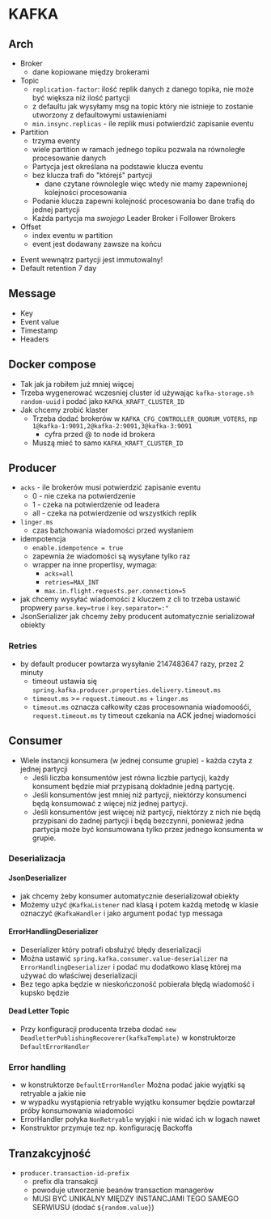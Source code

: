 # KAFKA


## Arch
- Broker
    - dane kopiowane między brokerami
- Topic
    - `replication-factor`: ilość replik danych z danego topika, nie może być większa niż ilość partycji
    - z defaultu jak wysyłamy msg na topic który nie istnieje to zostanie utworzony z defaultowymi ustawieniami
    - `min.insync.replicas` - ile replik musi potwierdzić zapisanie eventu
- Partition
    - trzyma eventy
    - wiele partition w ramach jednego topiku pozwala na równoległe procesowanie danych
    - Partycja jest określana na podstawie klucza eventu
    - bez klucza trafi do "którejś" partycji
        - dane czytane równolegle więc wtedy nie mamy zapewnionej kolejności procesowania
    - Podanie klucza zapewni kolejność procesowania bo dane trafią do jednej partycji
    - Każda partycja ma *swojego* Leader Broker i Follower Brokers
- Offset
    - index eventu w partition
    - event jest dodawany zawsze na końcu

* Event wewnątrz partycji jest immutowalny!
* Default retention 7 day

## Message
- Key
- Event value
- Timestamp
- Headers

## Docker compose
- Tak jak ja robiłem już mniej więcej
- Trzeba wygenerować wczesniej cluster id używając `kafka-storage.sh random-uuid` i podać jako `KAFKA_KRAFT_CLUSTER_ID`
- Jak chcemy zrobić klaster 
    - Trzeba dodać brokerów w `KAFKA_CFG_CONTROLLER_QUORUM_VOTERS`, np `1@kafka-1:9091,2@kafka-2:9091,3@kafka-3:9091`
        - cyfra przed @ to node id brokera
    - Muszą mieć to samo `KAFKA_KRAFT_CLUSTER_ID`

## Producer
- `acks` - ile brokerów musi potwierdzić zapisanie eventu
    - 0 - nie czeka na potwierdzenie
    - 1 - czeka na potwierdzenie od leadera
    - all - czeka na potwierdzenie od wszystkich replik
- `linger.ms`
    - czas batchowania wiadomości przed wysłaniem
- idempotencja
    - `enable.idempotence = true`
    - zapewnia że wiadomości są wysyłane tylko raz
    - wrapper na inne propertisy, wymaga:
        - `acks=all`
        - `retries=MAX_INT`
        - `max.in.flight.requests.per.connection=5`
- jak chcemy wysyłać wiadomości z kluczem z cli to trzeba ustawić propwery `parse.key=true` i `key.separator=:"`
- JsonSerializer jak chcemy żeby producent automatycznie serializował obiekty

### Retries
- by default producer powtarza wysyłanie 2147483647 razy, przez 2 minuty
    - timeout ustawia się `spring.kafka.producer.properties.delivery.timeout.ms`
    - `timeout.ms` >= `request.timeout.ms` + `linger.ms`
    - `timeout.ms` oznacza całkowity czas procesownania wiadomoośći, `request.timeout.ms` ty timeout czekania na ACK jednej wiadomości

## Consumer
- Wiele instancji konsumera (w jednej consume grupie) - każda czyta z jednej partycji
    - Jeśli liczba konsumentów jest równa liczbie partycji, każdy konsument będzie miał przypisaną dokładnie jedną partycję. 
    - Jeśli konsumentów jest mniej niż partycji, niektórzy konsumenci będą konsumować z więcej niż jednej partycji. 
    - Jeśli konsumentów jest więcej niż partycji, niektórzy z nich nie będą przypisani do żadnej partycji i będą bezczynni, ponieważ jedna partycja może być konsumowana tylko przez jednego konsumenta w grupie.

### Deserializacja
#### JsonDeserializer 
- jak chcemy żeby konsumer automatycznie deserializował obiekty
- Możemy użyć `@KafkaListener` nad klasą i potem każdą metodę w klasie oznaczyć `@KafkaHandler` i jako argument podać typ messaga

#### ErrorHandlingDeserializer
- Deserializer który potrafi obsłużyć błędy deserializacji
- Można ustawić `spring.kafka.consumer.value-deserializer` na `ErrorHandlingDeserializer` i podać mu dodatkowo klasę której ma używać do właściwej deserializacji
- Bez tego apka będzie w nieskończoność pobierała błędą wiadomość i kupsko będzie

#### Dead Letter Topic
- Przy konfiguracji producenta trzeba dodać `new DeadletterPublishingRecoverer(kafkaTemplate)` w konstruktorze `DefaultErrorHandler`

### Error handling
- w konstruktorze `DefaultErrorHandler` Można podać jakie wyjątki są retryable a jakie nie
- w wypadku wystąpienia retryable wyjątku konsumer będzie powtarzał próby konsumowania wiadomości
- ErrorHandler połyka `NonRetryable` wyjąki i nie widać ich w logach nawet
- Konstruktor przymuje tez np. konfigurację Backoffa

## Tranzakcyjność
- `producer.transaction-id-prefix`
    - prefix dla transakcji
    - powoduje utworzenie beanów transaction managerów
    - MUSI BYĆ UNIKALNY MIĘDZY INSTANCJAMI TEGO SAMEGO SERWIUSU (dodać `${random.value}`)
